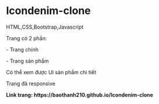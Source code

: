 # Icondenim-clone

<p>HTML,CSS,Bootstrap,Javascript</p>
<p>Trang có 2 phần:</p>
 <p>   - Trang chính </p>
 <p>   - Trang sản phẩm </p>
<p> Có thể xem được UI sản phẩm chi tiết </p>
<p> Trang đã responsive </p>
<b>Link trang: https://baothanh210.github.io/Icondenim-clone </b>
